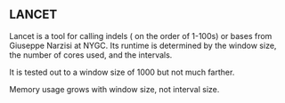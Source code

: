 LANCET
------

Lancet is a tool for calling indels ( on the order of 1-100s) or bases from Giuseppe Narzisi at NYGC.
Its runtime is determined by the window size, the number of cores used, and the intervals.

It is tested out to a window size of 1000 but not much farther.

Memory usage grows with window size, not interval size.
